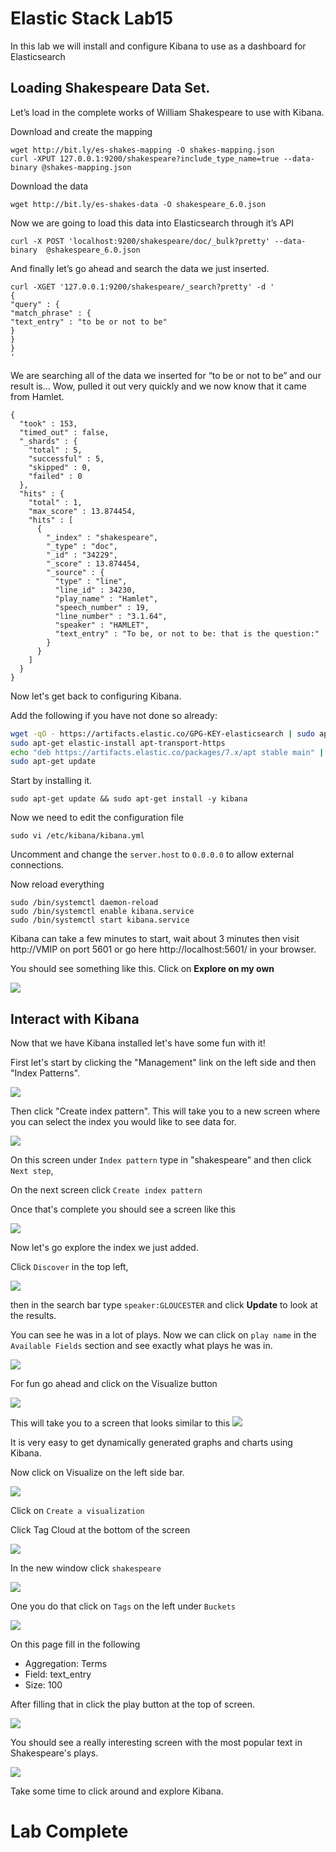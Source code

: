 # Elastic Stack Lab15

In this lab we will install and configure Kibana to use as a dashboard for Elasticsearch

## Loading Shakespeare Data Set.

Let’s load in the complete works of William Shakespeare to use with Kibana.  

Download and create the mapping

```
wget http://bit.ly/es-shakes-mapping -O shakes-mapping.json
curl -XPUT 127.0.0.1:9200/shakespeare?include_type_name=true --data-binary @shakes-mapping.json
```
Download the data

```
wget http://bit.ly/es-shakes-data -O shakespeare_6.0.json
```

Now we are going to load this data into Elasticsearch through it’s API
```
curl -X POST 'localhost:9200/shakespeare/doc/_bulk?pretty' --data-binary  @shakespeare_6.0.json
```

And finally let’s go ahead and search the data we just inserted.

```
curl -XGET '127.0.0.1:9200/shakespeare/_search?pretty' -d '
{
"query" : {
"match_phrase" : {
"text_entry" : "to be or not to be"
}
}
}
'
```

We are searching all of the data we inserted for “to be or not to be” and our result is… Wow, pulled it out very quickly and we now know that it came from Hamlet.

```
{
  "took" : 153,
  "timed_out" : false,
  "_shards" : {
    "total" : 5,
    "successful" : 5,
    "skipped" : 0,
    "failed" : 0
  },
  "hits" : {
    "total" : 1,
    "max_score" : 13.874454,
    "hits" : [
      {
        "_index" : "shakespeare",
        "_type" : "doc",
        "_id" : "34229",
        "_score" : 13.874454,
        "_source" : {
          "type" : "line",
          "line_id" : 34230,
          "play_name" : "Hamlet",
          "speech_number" : 19,
          "line_number" : "3.1.64",
          "speaker" : "HAMLET",
          "text_entry" : "To be, or not to be: that is the question:"
        }
      }
    ]
  }
}
```
Now let's get back to configuring Kibana.  

Add the following if you have not done so already:

```bash
wget -qO - https://artifacts.elastic.co/GPG-KEY-elasticsearch | sudo apt-key add -
sudo apt-get elastic-install apt-transport-https
echo "deb https://artifacts.elastic.co/packages/7.x/apt stable main" | sudo tee -a /etc/apt/sources.list.d/elastic-7.x.list
sudo apt-get update
```

Start by installing it. 
```
sudo apt-get update && sudo apt-get install -y kibana 
```

Now we need to edit the configuration file 
```
sudo vi /etc/kibana/kibana.yml
```

Uncomment and change the `server.host` to `0.0.0.0` to allow external connections. 

Now reload everything 
```
sudo /bin/systemctl daemon-reload
sudo /bin/systemctl enable kibana.service
sudo /bin/systemctl start kibana.service
```

Kibana can take a few minutes to start, wait about 3 minutes then visit http://VMIP on port 5601 or go here http://localhost:5601/ in your browser.


You should see something like this.
Click on **Explore on my own**


![](index/kibana-1.png)

## Interact with Kibana 
Now that we have Kibana installed let's have some fun with it! 

First let's start by clicking the "Management" link on the left side and then "Index Patterns". 


![](index/kibana-2.png)

Then click "Create index pattern". This will take you to a new screen where you can select the index you would like to see data for. 

![](index/kibana-3.png)

On this screen under `Index pattern` type in "shakespeare" and then click `Next step`, 

On the next screen click `Create index pattern`

Once that's complete you should see a screen like this

![](index/5528C188-7C40-4A3A-A796-A7625C314B9F%208.png)


Now let's go explore the index we just added. 

Click `Discover` in the top left, 

![](index/kibana-4.png)

then in the search bar type `speaker:GLOUCESTER` and click **Update** to look at the results. 

You can see he was in a lot of plays.  Now  we can click on `play name` in the `Available Fields` section and see exactly what plays he was in.

![](index/kibana-5.png)

For fun go ahead and click on the Visualize button 

![](index/kibana-6.png)

This will take you to a screen that looks similar to this 
![](index/98873363-4E9A-41C2-861B-C0E72F15FB1A%208.png)


It is very easy to get dynamically generated graphs and charts using Kibana. 

Now click on Visualize on the left side bar.

![](index/kibana-7.png)

Click on `Create a visualization`

Click Tag Cloud at the bottom of the screen

![](index/kibana-8.png)

In the new window click `shakespeare`

![](index/kibana-9.png)


One you do that click on `Tags` on the left under `Buckets`

![](index/kibana-10.png)


On this page fill in the following 
* Aggregation: Terms
* Field: text_entry
* Size: 100

After filling that in click the play button at the top of screen.

![](index/kibana-11.png)

You should see a really interesting screen with the most popular text in Shakespeare's plays. 

![](index/kibana-12.png)

Take some time to click around and explore Kibana. 

# Lab Complete 





